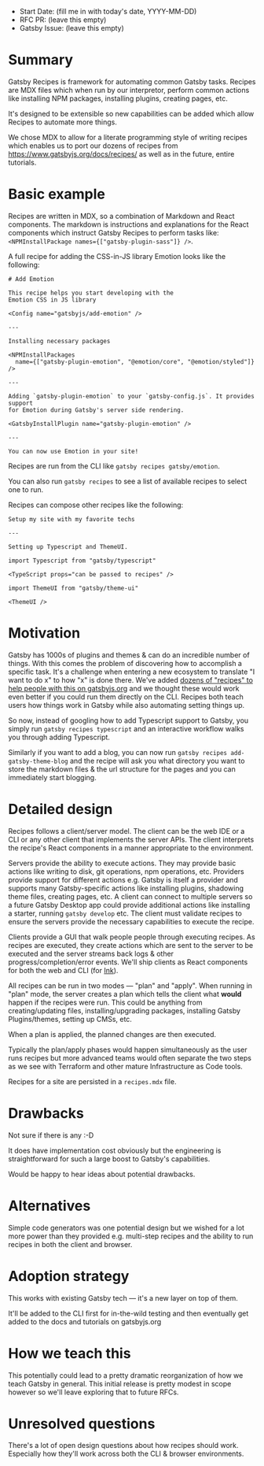 - Start Date: (fill me in with today's date, YYYY-MM-DD)
- RFC PR: (leave this empty)
- Gatsby Issue: (leave this empty)

# Summary

Gatsby Recipes is framework for automating common Gatsby tasks. Recipes are MDX
files which when run by our interpretor, perform common actions like installing
NPM packages, installing plugins, creating pages, etc.

It's designed to be extensible so new capabilities can be added which allow
Recipes to automate more things.

We chose MDX to allow for a literate programming style of writing recipes
which enables us to port our dozens of recipes from https://www.gatsbyjs.org/docs/recipes/
as well as in the future, entire tutorials.

# Basic example

Recipes are written in MDX, so a combination of Markdown and React components.
The markdown is instructions and explanations for the React components which
instruct Gatsby Recipes to perform tasks like: `<NPMInstallPackage names={["gatsby-plugin-sass"]} />`.

A full recipe for adding the CSS-in-JS library Emotion looks like the following:

```mdx
# Add Emotion

This recipe helps you start developing with the
Emotion CSS in JS library

<Config name="gatsbyjs/add-emotion" />

---

Installing necessary packages

<NPMInstallPackages
  name={["gatsby-plugin-emotion", "@emotion/core", "@emotion/styled"]}
/>

---

Adding `gatsby-plugin-emotion` to your `gatsby-config.js`. It provides support
for Emotion during Gatsby's server side rendering.

<GatsbyInstallPlugin name="gatsby-plugin-emotion" />

---

You can now use Emotion in your site!
```

Recipes are run from the CLI like `gatsby recipes gatsby/emotion`.

You can also run `gatsby recipes` to see a list of available recipes
to select one to run.

Recipes can compose other recipes like the following:

```mdx
Setup my site with my favorite techs

---

Setting up Typescript and ThemeUI.

import Typescript from "gatsby/typescript"

<TypeScript props="can be passed to recipes" />

import ThemeUI from "gatsby/theme-ui"

<ThemeUI />
```

# Motivation

Gatsby has 1000s of plugins and themes & can do an incredible number of things.
With this comes the problem of discovering how to accomplish a specific task.
It's a challenge when entering a new ecosystem to translate "I want to do x" to
how "x" is done there. We've added [dozens of "recipes" to help people with
this on gatsbyjs.org](https://www.gatsbyjs.org/docs/recipes/) and we thought
these would work even better if you could run them directly on the CLI. Recipes
both teach users how things work in Gatsby while also automating setting things
up.

So now, instead of googling how to add Typescript support to Gatsby, you simply
run `gatsby recipes typescript` and an interactive workflow walks you through
adding Typescript.

Similarly if you want to add a blog, you can now run `gatsby recipes add-gatsby-theme-blog` and the recipe will ask you what directory you want to
store the markdown files & the url structure for the pages and you can
immediately start blogging.

# Detailed design

Recipes follows a client/server model. The client can be the web IDE or a CLI
or any other client that implements the server APIs. The client interprets the
recipe's React components in a manner appropriate to the environment.

Servers provide the ability to execute actions. They may provide basic actions
like writing to disk, git operations, npm operations, etc. Providers provide
support for different actions e.g. Gatsby is itself a provider and supports
many Gatsby-specific actions like installing plugins, shadowing theme files,
creating pages, etc. A client can connect to multiple servers so a future
Gatsby Desktop app could provide additional actions like installing a starter,
running `gatsby develop` etc. The client must validate recipes to ensure the
servers provide the necessary capabilities to execute the recipe.

Clients provide a GUI that walk people people through executing recipes. As
recipes are executed, they create actions which are sent to the server to be
executed and the server streams back logs & other progress/completion/error
events. We'll ship clients as React components for both the web and CLI (for
[Ink](https://github.com/vadimdemedes/ink)).

All recipes can be run in two modes — "plan" and "apply". When running
in "plan" mode, the server creates a plan which tells the client what **would**
happen if the recipes were run. This could be anything from creating/updating
files, installing/upgrading packages, installing Gatsby Plugins/themes, setting
up CMSs, etc.

When a plan is applied, the planned changes are then executed.

Typically the plan/apply phases would happen simultaneously as the user runs
recipes but more advanced teams would often separate the two steps as we see
with Terraform and other mature Infrastructure as Code tools.

Recipes for a site are persisted in a `recipes.mdx` file.

# Drawbacks

Not sure if there is any :-D

It does have implementation cost obviously but the engineering is straightforward
for such a large boost to Gatsby's capabilities.

Would be happy to hear ideas about potential drawbacks.

# Alternatives

Simple code generators was one potential design but we wished for a lot more power
than they provided e.g. multi-step recipes and the ability to run recipes in both
the client and browser.

# Adoption strategy

This works with existing Gatsby tech — it's a new layer on top of them.

It'll be added to the CLI first for in-the-wild testing and then eventually
get added to the docs and tutorials on gatsbyjs.org

# How we teach this

This potentially could lead to a pretty dramatic reorganization of how
we teach Gatsby in general. This initial release is pretty modest in scope
however so we'll leave exploring that to future RFCs.

# Unresolved questions

There's a lot of open design questions about how recipes should work. Especially
how they'll work across both the CLI & browser environments.
